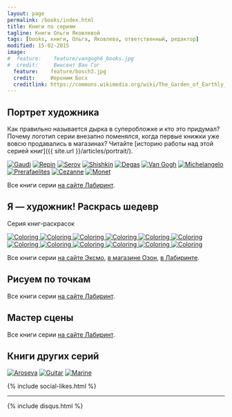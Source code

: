 ```yaml
---
layout: page
permalink: /books/index.html
title: Книги по сериям
tagline: Книги Ольги Яковлевой
tags: [books, книги, Ольга, Яковлева, ответственный, редактор]
modified: 15-02-2015
image:
#  feature:    feature/vangogh6_books.jpg
#  credit:     Винсент Ван Гог
  feature:    feature/bosch3.jpg
  credit:     Иероним Босх
  creditlink: https://commons.wikimedia.org/wiki/The_Garden_of_Earthly_Delights
---
```


## Портрет художника

Как правильно называется дырка в суперобложке и кто это придумал?
Почему логотип серии внезапно поменялся, когда первые книжки уже вовсю
продавались в магазинах? Читайте [историю работы над этой серией книг]({{ site.url }}/articles/portrait/).

<!-- https://github.com/ionelmc/jquery-gp-gallery -->
<div class="pictures">
	<a href="{{ site.url }}/articles/gaudi"><img title="Gaudi" src="{{ site.url }}/images/books-portrait/2014-Gaudi.jpg" /></a>
	<a href="{{ site.url }}/articles/repin"><img title="Repin" src="{{ site.url }}/images/books-portrait/2014-Repin.jpg" /></a>
	<a href="{{ site.url }}/articles/serov"><img title="Serov" src="{{ site.url }}/images/books-portrait/2014-Serov1.jpg" /></a>
	<a href="{{ site.url }}/articles/shishkin"><img title="Shishkin" src="{{ site.url }}/images/books-portrait/2014-Shishkin1.jpg" /></a>
	<a href="{{ site.url }}/articles/degas"><img title="Degas" src="{{ site.url }}/images/books-portrait/2014-Degas.jpg" /></a>
	<a href="{{ site.url }}/articles/vangogh"><img title="Van Gogh" src="{{ site.url }}/images/books-portrait/2013-Van Gogh.jpg" /></a>
	<a href="{{ site.url }}/articles/michelangelo"><img title="Michelangelo" src="{{ site.url }}/images/books-portrait/2013-Michelangelo.jpg" /></a>
	<a href="{{ site.url }}/articles/prerafaelites"><img title="Prerafaelites" src="{{ site.url }}/images/books-portrait/2013-Prerafaelites.jpg" /></a>
	<a href="{{ site.url }}/articles/cezanne"><img title="Cezanne" src="{{ site.url }}/images/books-portrait/2013-Cezanne.jpg" /></a>
	<a href="{{ site.url }}/articles/monet"><img title="Monet" src="{{ site.url }}/images/books-portrait/2013-Monet.jpg" /></a>
</div>

Все книги серии <a href="http://www.labirint.ru/series/24889/">на сайте Лабиринт</a>.

## Я — художник! Раскрась шедевр

Серия книг-раскрасок

<!-- https://github.com/ionelmc/jquery-gp-gallery -->
<div class="pictures">
  <a href="{{ site.url }}/articles/coloring">
	<img title="Coloring" src="{{ site.url }}/images/books-coloring/botticelli.jpg" />
	<img title="Coloring" src="{{ site.url }}/images/books-coloring/children.jpg" />
	<img title="Coloring" src="{{ site.url }}/images/books-coloring/davinci.jpg" />
	<img title="Coloring" src="{{ site.url }}/images/books-coloring/degas.jpg" />
	<img title="Coloring" src="{{ site.url }}/images/books-coloring/monet.jpg" />
	<img title="Coloring" src="{{ site.url }}/images/books-coloring/moscow.jpg" />
	<img title="Coloring" src="{{ site.url }}/images/books-coloring/petersbourgh.jpg" />
	<img title="Coloring" src="{{ site.url }}/images/books-coloring/vangogh.jpg" />
	<img title="Coloring" src="{{ site.url }}/images/books-coloring/renoir.jpg" />
	<img title="Coloring" src="{{ site.url }}/images/books-coloring/vermeer.jpg" />
	<img title="Coloring" src="{{ site.url }}/images/books-coloring/russian1.jpg" />
	<img title="Coloring" src="{{ site.url }}/images/books-coloring/russian2.jpg" />
  </a>
</div>

Все книги серии <a href="http://fiction.eksmo.ru/filter/serie/ya-khudozhnik-raskras-shedevr-oblozhka_ID273159/">на сайте Эксмо</a>,
<a href="http://www.ozon.ru/context/detail/id/21207369/">в магазине Озон</a>,
<a href="http://www.labirint.ru/series/27047/">в Лабиринте</a>.

## Рисуем по точкам

Все книги серии <a href="http://www.labirint.ru/series/27121/">на сайте Лабиринт</a>.

## Мастер сцены

Все книги серии <a href="http://www.labirint.ru/series/28522/">на сайте Лабиринт</a>.

## Книги других серий

<!-- https://github.com/ionelmc/jquery-gp-gallery -->
<div class="pictures">
	<a href="{{ site.url }}/articles/aroseva"><img title="Aroseva" src="{{ site.url }}/images/books-others/2014-Aroseva.jpg" /></a>
	<a href="{{ site.url }}/articles/guitar"><img title="Guitar" src="{{ site.url }}/images/books-others/2014-Capone1.jpg" /></a>
	<a href="{{ site.url }}/articles/marine"><img title="Marine" src="{{ site.url }}/images/books-others/2008-marine_large.jpg" /></a>
</div>

{% include social-likes.html %}<hr>
{% include disqus.html %}
